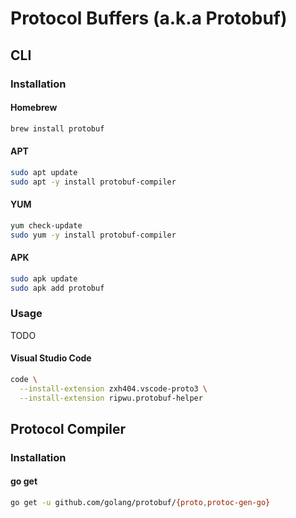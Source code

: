 # Protocol Buffers (a.k.a Protobuf)

<!--
https://linkedin.com/learning/building-java-microservices-with-grpc/microservices-with-grpc
https://github.com/envoyproxy/protoc-gen-validate
-->

## CLI

### Installation

#### Homebrew

```sh
brew install protobuf
```

#### APT

```sh
sudo apt update
sudo apt -y install protobuf-compiler
```

#### YUM

```sh
yum check-update
sudo yum -y install protobuf-compiler
```

#### APK

```sh
sudo apk update
sudo apk add protobuf
```

### Usage

TODO

<!-- ### Tips

#### TBD

```sh
protoc \
  -I=. \
  -I=.. \
  --go_out . \
  --go_opt paths=source_relative \
  --go-grpc_out . \
  --go-grpc_opt paths=source_relative \
  --doc_out=. \
  --doc_opt=html,protobuf.html \
  --grpc-gateway_out . \
  --grpc-gateway_opt logtostderr=true \
  --grpc-gateway_opt paths=source_relative \
  --grpc-gateway_opt generate_unbound_methods=true \
  proto/*.proto
``` -->

#### Visual Studio Code

```sh
code \
  --install-extension zxh404.vscode-proto3 \
  --install-extension ripwu.protobuf-helper
```

## Protocol Compiler

### Installation

#### go get

```sh
go get -u github.com/golang/protobuf/{proto,protoc-gen-go}
```
